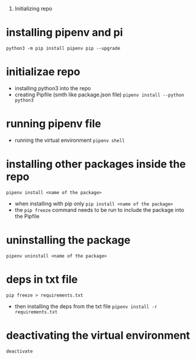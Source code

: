 1. Initializing repo

# installing pipenv and pi
`python3 -m pip install pipenv pip --upgrade`

# initializae repo
- installing python3 into the repo 
- creating Pipfile (smth like package.json file)
`pipenv install --python python3`

# running pipenv file
- running the  virtual environment
`pipenv shell`

# installing other packages inside the repo
`pipenv install <name of the package>`
- when installing with pip only
`pip install <name of the package>`
- the `pip freeze` command needs to be run to include the package into the Pipfile

# uninstalling the package
`pipenv uninstall <name of the package>`

# deps in txt file
`pip freeze > requirements.txt`
- then installing the deps from the txt file
`pipenv install -r requirements.txt`

# deactivating the virtual environment
`deactivate` 
